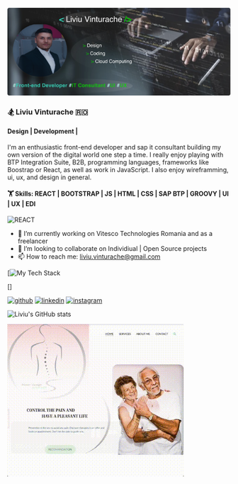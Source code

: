 ![cover](https://github.com/vteliviu/vteliviu/blob/main/cover.jpg)

### 🏂 Liviu Vinturache 🇷🇴

#### Design | Development | 

I'm an enthusiastic front-end developer and sap it consultant building my own version of the digital world one step a time. 
I really enjoy playing with BTP Integration Suite, B2B, programming languages, frameworks like Boostrap or React, as well as work in JavaScript.
I also enjoy wireframming, ui, ux, and design in general.

#### 🏋️  Skills: REACT | BOOTSTRAP | JS | HTML | CSS | SAP BTP | GROOVY | UI | UX | EDI
![REACT](https://github.com/vteliviu/vteliviu/blob/main/figma%20(1).svg_alt="FIGMA")

- 🔭 I’m currently working on Vitesco Technologies Romania and as a freelancer
- 👯 I’m looking to collaborate on Individiual | Open Source projects
- 📫 How to reach me: liviu.vinturache@gmail.com

[![My Tech Stack](<FontAwesomeIcon icon="fa-brands fa-figma" size="sm" style={{color: "#11ff00",}} />)

[<i class="fa-brands fa-figma fa-sm" style="color: #11ff00;"></i>]

[<img src='https://cdn.jsdelivr.net/npm/simple-icons@3.0.1/icons/github.svg' alt='github' height='40'>](https://github.com/vteliviu)  [<img src='https://cdn.jsdelivr.net/npm/simple-icons@3.0.1/icons/linkedin.svg' alt='linkedin' height='40'>](https://www.linkedin.com/in/liviu-vinturache/)  [<img src='https://cdn.jsdelivr.net/npm/simple-icons@3.0.1/icons/instagram.svg' alt='instagram' height='40'>](https://www.instagram.com/liviu18vte/)  

![Liviu's GitHub stats](https://github-readme-stats.vercel.app/api?username=vteliviu&theme=algolia_icons=true)

![cover](https://github.com/vteliviu/vteliviu/blob/main/design.gif)

